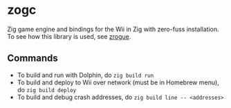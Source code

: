 # zogc

Zig game engine and bindings for the Wii in Zig with zero-fuss installation.
To see how this library is used, see [zrogue](https://github.com/zig-wii/zrogue).

## Commands

- To build and run with Dolphin, do `zig build run`
- To build and deploy to Wii over network (must be in Homebrew menu), do `zig build deploy`
- To build and debug crash addresses, do `zig build line -- <addresses>`
